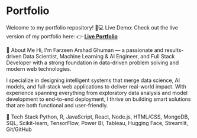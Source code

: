 # Portfolio
Welcome to my portfolio repository! 🎨💻
Live Demo:
Check out the live version of my portfolio here:
👉 [**Live Portfolio**](https://farzeenarshadghuman.github.io/Portfolio/)


💼 About Me
Hi, I'm Farzeen Arshad Ghuman — a passionate and results-driven Data Scientist, Machine Learning & AI Engineer, and Full Stack Developer with a strong foundation in data-driven problem solving and modern web technologies.

I specialize in designing intelligent systems that merge data science, AI models, and full-stack web applications to deliver real-world impact. With experience spanning everything from exploratory data analysis and model development to end-to-end deployment, I thrive on building smart solutions that are both functional and user-friendly.

🚀 Tech Stack
Python, R, JavaScript, React, Node.js, HTML/CSS, MongoDB, SQL, Scikit-learn, TensorFlow, Power BI, Tableau, Hugging Face, Streamlit, Git/GitHub

